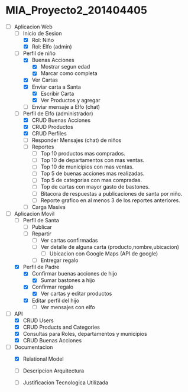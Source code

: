 # MIA_Proyecto2_201404405

- [ ] Aplicacion Web
	- [ ] Inicio de Sesion
		- [X] Rol: Niño
		- [x] Rol: Elfo (admin)
	- [ ] Perfil de niño
		- [x] Buenas Acciones
			- [x] Mostrar segun edad
			- [x] Marcar como completa
		- [X] Ver Cartas
		- [X] Enviar carta a Santa
			- [x] Escribir Carta
			- [x] Ver Productos y agregar 
		- [ ] Enviar mensaje a Elfo (chat)
	- [ ] Perfil de Elfo (administrador)
		- [x] CRUD Buenas Acciones 
		- [X] CRUD Productos
		- [X] CRUD Perfiles
		- [ ] Responder Mensajes (chat) de niños
		- [ ] Reportes
			- [ ] Top 10 productos mas comprados.
			- [ ] Top 10 de departamentos con mas ventas.
			- [ ] Top 10 de municipios con mas ventas.
			- [ ] Top 5 de buenas acciones mas realizadas.
			- [ ] Top 5 de categorias con mas compradas.
			- [ ] Top de cartas con mayor gasto de bastones.
			- [ ] Bitacora de respuestas a publicaciones de santa por niño.
			- [ ] Reporte grafico en al menos 3 de los reportes anteriores.
		- [ ] Carga Masiva
- [ ] Aplicacion Movil
	- [ ] Perfil de Santa
		- [ ] Publicar
		- [ ] Repartir
			- [ ] Ver cartas confirmadas
			- [ ] Ver detalle de alguna carta (producto,nombre,ubicacion)
				- [ ] Ubicacion con Google Maps (API de google)
			- [ ] Entregar regalo
	- [x] Perfil de Padre
		- [x] Confirmar buenas acciones de hijo
			- [x] Sumar bastones a hijo
		- [x] Confirmar regalo 
			- [x] Ver cartas y editar productos
		- [x] Editar perfil del hijo
			- [ ] Ver mensajes con elfo

- [ ] API
	- [x] CRUD Users
	- [x] CRUD Products and Categories
	- [X] Consultas para Roles, departamentos y municipios
	- [X] CRUD Buenas Acciones
- [ ] Documentacion
	- [x] Relational Model
	- [ ] Descripcion Arquitectura
	- [ ] Justificacion Tecnologica Utilizada

